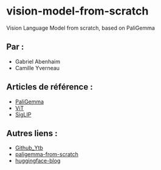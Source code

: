 # vision-model-from-scratch

Vision Language Model from scratch, based on PaliGemma

## Par :

- Gabriel Abenhaim
- Camille Yverneau

## Articles de référence : 
- [PaliGemma](https://web3.arxiv.org/pdf/2407.07726)
- [ViT](https://arxiv.org/pdf/2010.11929)
- [SigLIP](https://arxiv.org/pdf/2303.15343)

## Autres liens : 
- [Github_Ytb](https://github.com/hkproj/pytorch-paligemma)
- [paligemma-from-scratch](https://github.com/stojk/paligemma-from-scratch)
- [huggingface-blog](https://huggingface.co/blog/paligemma)
